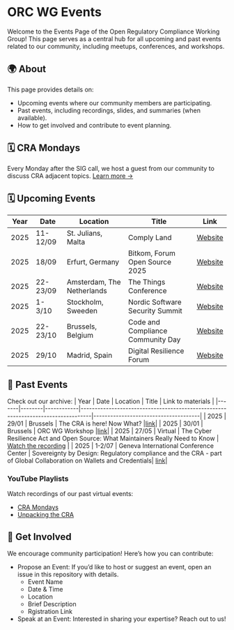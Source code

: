 
# ORC WG Events

Welcome to the Events Page of the Open Regulatory Compliance Working Group! This page serves as a central hub for all upcoming and past events related to our community, including meetups, conferences, and workshops.

## 🌍 About

This page provides details on:
- Upcoming events where our community members are participating.
- Past events, including recordings, slides, and summaries (when available).
- How to get involved and contribute to event planning.

## 🗓️ CRA Mondays

Every Monday after the SIG call, we host a guest from our community to discuss CRA adjacent topics. [Learn more →](./cra-mondays/)

## 🗓️ Upcoming Events
| Year  | Date   | Location   | Title    |   Link |
|-------|--------|------------|--------- |----|
| 2025 | 11-12/09 | St. Julians, Malta | Comply Land | [Website](https://comply.land/)|
| 2025 | 18/09 | Erfurt, Germany | Bitkom, Forum Open Source 2025 | [Website](https://www.bitkom.org/Forum-Open-Source-2025)|
| 2025 | 22-23/09 | Amsterdam, The Netherlands | The Things Conference | [Website](https://www.thethingsconference.com/)|
| 2025 | 1-3/10 | Stockholm, Sweeden | Nordic Software Security Summit | [Website](https://nsss.se/)|
| 2025 | 22-23/10 | Brussels, Belgium | Code and Compliance Community Day | [Website](https://www.eclipse-foundation.events/event/Code-and-compliance-Community-Day-2025/summary)|
| 2025 | 29/10 | Madrid, Spain | Digital Resilience Forum | [Website](https://digitalresilienceforum.com/) |


[//]: #  (Event Name: [Title of the Event] )

[//]: #  (Date & Time: [DD-MM-YYYY] at [HH:MM Timezone])

[//]: #  (Location: [Online / In-person Location])

[//]: #  (Description: [Brief overview of the event and topics covered])

[//]: #  (Registration Link: [URL])

## 🎥 Past Events

Check out our archive:
| Year  | Date   | Location   | Title                                                                            | Link to materials                    |
|-------|--------|------------|----------------------------------------------------------------------------------|--------------------------------------|
| 2025  | 29/01  | Brussels   | The CRA is here! Now What?                |[link](https://github.com/orcwg/orcwg/tree/main/events/2025-01-brussels-meetup)| 
| 2025  | 30/01  | Brussels   | ORC WG Workshop                           |[link](https://github.com/orcwg/orcwg/tree/main/events/2025-01-brussels-workshop)| 
| 2025 | 27/05 | Virtual | The Cyber Resilience Act and Open Source: What Maintainers Really Need to Know | [Watch the recording](https://www.youtube.com/live/DLxZdU8kzxM?si=L-mu99GN7R_OeUPS) |
| 2025 | 1-2/07 | Geneva International Conference Center | Sovereignty by Design: Regulatory compliance and the CRA - part of Global Collaboration on Wallets and Credentials| [link](./2025-07-global-digital-collaboration/)|



### YouTube Playlists

Watch recordings of our past virtual events:

- [CRA Mondays](https://www.youtube.com/playlist?list=PLy7t4z5SYNaT-DjqGR0ORSSZGZYW8qmRs)
- [Unpacking the CRA](https://www.youtube.com/playlist?list=PLy7t4z5SYNaTnHCiz8ADmGZ_z6YZGd0wI)
  
## 🤝 Get Involved

We encourage community participation! Here’s how you can contribute:

- Propose an Event: If you’d like to host or suggest an event, open an issue in this repository with details.
  - Event Name
  - Date & Time
  - Location
  - Brief Description
  - Rgistration Link 
- Speak at an Event: Interested in sharing your expertise? Reach out to us!



